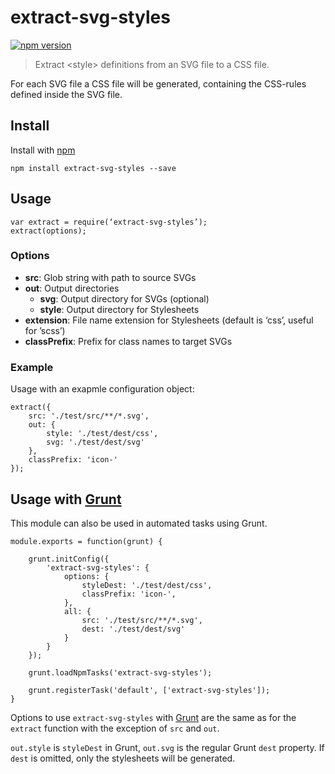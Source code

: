 # extract-svg-styles

[![npm version](https://badge.fury.io/js/extract-svg-styles.svg)](http://badge.fury.io/js/extract-svg-styles)

> Extract &lt;style&gt; definitions from an SVG file to a CSS file.

For each SVG file a CSS file will be generated, containing the CSS-rules
defined inside the SVG file.

## Install

Install with [npm](https://npmjs.org/package/extract-svg-styles)

```
npm install extract-svg-styles --save
```

## Usage

```
var extract = require(‘extract-svg-styles’);
extract(options);
```

### Options
- **src**: Glob string with path to source SVGs
- **out**: Output directories
  - **svg**: Output directory for SVGs (optional)
  - **style**: Output directory for Stylesheets
- **extension**: File name extension for Stylesheets (default is ‘css’, useful for ’scss’)
- **classPrefix**: Prefix for class names to target SVGs

### Example

Usage with an exapmle configuration object:
```
extract({
    src: './test/src/**/*.svg',
    out: {
        style: './test/dest/css',
        svg: './test/dest/svg'
    },
    classPrefix: 'icon-'
});
```

## Usage with [Grunt](http://gruntjs.com)

This module can also be used in automated tasks using Grunt.

```
module.exports = function(grunt) {

    grunt.initConfig({
        'extract-svg-styles': {
            options: {
                styleDest: './test/dest/css',
                classPrefix: 'icon-',
            },
            all: {
                src: './test/src/**/*.svg',
                dest: './test/dest/svg'
            }
        }
    });

    grunt.loadNpmTasks('extract-svg-styles');

    grunt.registerTask('default', ['extract-svg-styles']);
}
```

Options to use `extract-svg-styles` with [Grunt](http://gruntjs.com) are the same as for the `extract` function with the exception of `src` and `out`.

`out.style` is `styleDest` in Grunt, `out.svg` is the regular Grunt `dest` property.
If `dest` is omitted, only the stylesheets will be generated.